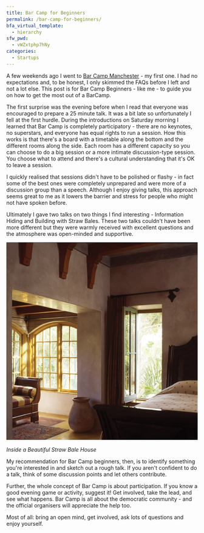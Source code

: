 ```yaml
---
title: Bar Camp for Beginners
permalink: /bar-camp-for-beginners/
bfa_virtual_template:
  - hierarchy
sfw_pwd:
  - vWZxtphp7hNy
categories:
  - Startups
---
```

A few weekends ago I went to [Bar Camp Manchester](http://barcampmanchester.co.uk) - my first one. I had no expectations and, to be honest, I only skimmed the FAQs before I left and not a lot else. This post is for Bar Camp Beginners - like me - to guide you on how to get the most out of a BarCamp.

The first surprise was the evening before when I read that everyone was encouraged to prepare a 25 minute talk. It was a bit late so unfortunately I fell at the first hurdle. During the introductions on Saturday morning I learned that Bar Camp is completely participatory - there are no keynotes, no superstars, and everyone has equal rights to run a session. How this works is that there's a board with a timetable along the bottom and the different rooms along the side. Each room has a different capacity so you can choose to do a big session or a more intimate discussion-type session. You choose what to attend and there's a cultural understanding that it's OK to leave a session.

I quickly realised that sessions didn't have to be polished or flashy - in fact some of the best ones were completely unprepared and were more of a discussion group than a speech. Although I enjoy giving talks, this approach seems great to me as it lowers the barrier and stress for people who might not have spoken before.

Ultimately I gave two talks on two things I find interesting - Information Hiding and Building with Straw Bales. These two talks couldn't have been more different but they were warmly received with excellent questions and the atmosphere was open-minded and supportive.

![Inside a beautiful straw bale house](/img/inside-a-beautiful-straw-bale-house.jpg)

*Inside a Beautiful Straw Bale House*

My recommendation for Bar Camp beginners, then, is to identify something you're interested in and sketch out a rough talk. If you aren't confident to do a talk, think of some discussion points and let others contribute.

Further, the whole concept of Bar Camp is about participation. If you know a good evening game or activity, suggest it! Get involved, take the lead, and see what happens. Bar Camp is all about the democratic community - and the official organisers will appreciate the help too.

Most of all: bring an open mind, get involved, ask lots of questions and enjoy yourself.
